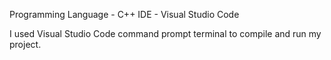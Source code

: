 Programming Language - C++
IDE - Visual Studio Code

I used Visual Studio Code command prompt terminal to compile and run my project.